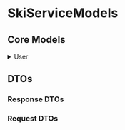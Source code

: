 # SkiServiceModels

## Core Models

<details>
<summary>User</summary>
public int Id { get; set; }<br>
public string Username { get; set; }<br>
public byte[] PasswordHash { get; set; }<br>
public byte[] PasswordSalt { get; set; }<br>
public bool Locked { get; set; } = false;<br>
public RoleNames Role { get; set; } = RoleNames.User;<br>
public int LoginAttempts { get; set; } = 0;<br>
public bool IsDeleted { get; set; } = false;
</details>

## DTOs

### Response DTOs

### Request DTOs
